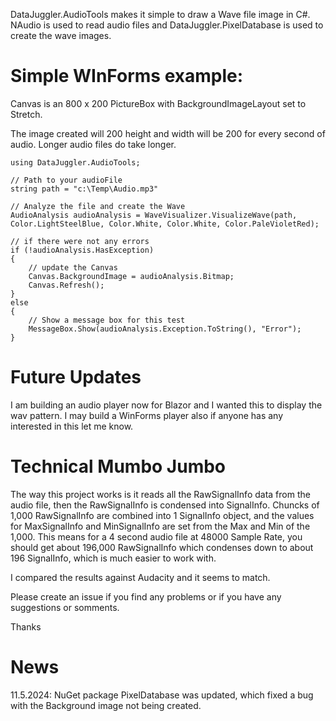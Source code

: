 ﻿DataJuggler.AudioTools makes it simple to draw a Wave file image in C#. NAudio is used to read audio 
files and DataJuggler.PixelDatabase is used to create the wave images.

# Simple WInForms example: 

Canvas is an 800 x 200 PictureBox with BackgroundImageLayout set to Stretch.

The image created will 200 height and width will be 200 for every second of audio.
Longer audio files do take longer.

    using DataJuggler.AudioTools;

    // Path to your audioFile
	string path = "c:\Temp\Audio.mp3"

    // Analyze the file and create the Wave
    AudioAnalysis audioAnalysis = WaveVisualizer.VisualizeWave(path, Color.LightSteelBlue, Color.White, Color.White, Color.PaleVioletRed);

	// if there were not any errors
    if (!audioAnalysis.HasException)
    {
        // update the Canvas
        Canvas.BackgroundImage = audioAnalysis.Bitmap;
        Canvas.Refresh();
    }
    else
    {
        // Show a message box for this test
        MessageBox.Show(audioAnalysis.Exception.ToString(), "Error");
    }

# Future Updates
I am building an audio player now for Blazor and I wanted this to display the wav pattern.
I may build a WinForms player also if anyone has any interested in this let me know.

# Technical Mumbo Jumbo
The way this project works is it reads all the RawSignalInfo data from the audio file, then the RawSignalInfo
is condensed into SignalInfo. Chuncks of 1,000 RawSignalInfo are combined into 1 SignalInfo object,
and the values for MaxSignalInfo and MinSignalInfo are set from the Max and Min of the 1,000.
This means for a 4 second audio file at 48000 Sample Rate, you should get about 196,000 RawSignalInfo
which condenses down to about 196 SignalInfo, which is much easier to work with.

I compared the results against Audacity and it seems to match.

Please create an issue if you find any problems or if you have any suggestions or somments.

Thanks

# News
11.5.2024: NuGet package PixelDatabase was updated, which fixed a bug with the Background image
not being created.

